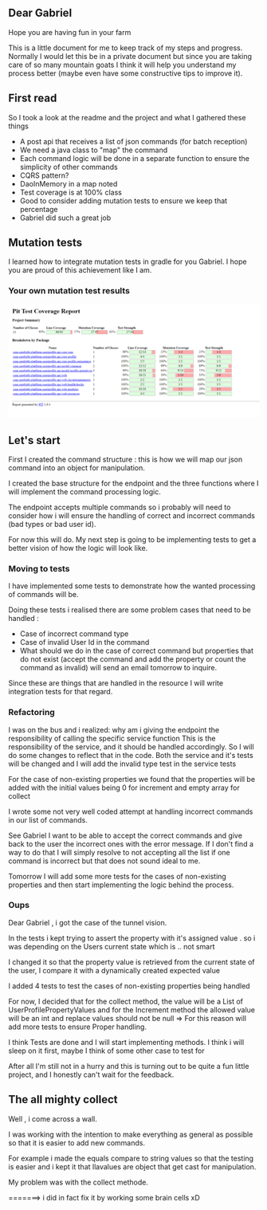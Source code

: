 ## Dear Gabriel
Hope you are having fun in your farm

This is a little document for me to keep track of my steps and progress.
Normally I would let this be in a private document but since you are taking care of so many mountain goats I think it will help
you understand my process better (maybe even have some constructive tips to improve it).

## First read

So I took a look at the readme and the project and what I gathered these things

* A post api that receives a list of json commands (for batch reception) 
* We need a java class to "map" the command 
* Each command logic will be done in a separate function to ensure the simplicity of other commands
* CQRS pattern? 
* DaoInMemory in a map noted
* Test coverage is at 100% class 
* Good to consider adding mutation tests to ensure we keep that percentage 
* Gabriel did such a great job

## Mutation tests
I learned how to integrate mutation tests in gradle for you Gabriel. I hope you are proud of this 
achievement like I am.

### Your own mutation test results
![your mutation test results](src/main/resources/first_mutation_test_results.png)

## Let's start

First I created the command structure : this is how we will map our json command into an object for manipulation.

I created the base structure for the endpoint and the three functions where I will implement the command 
processing logic. 

The endpoint accepts multiple commands so i probably will need to consider how i will ensure the handling of correct and incorrect
commands (bad types or bad user id).

For now this will do. My next step is going to be implementing tests to get a better vision of how the logic will look like. 

### Moving to tests

I have implemented some tests to demonstrate how the wanted processing of commands will be.

Doing these tests i realised there are some problem cases that need to be handled :
* Case of incorrect command type
* Case of invalid User Id in the command 
* What should we do in the case of correct command but properties that do not exist (accept the command and add the property or count the command as invalid) will send an email tomorrow to inquire.

Since these are things that are handled in the resource I will write integration tests for that regard.

### Refactoring
I was on the bus and i realized: why am i giving the endpoint the responsibility of calling the specific service function 
This is the responsibility of the service, and it should be handled accordingly.
So I will do some changes to reflect that in the code. Both the service and it's tests will be changed and I will add the invalid type test in the service tests

For the case of non-existing properties we found that the properties will be added with the initial values being 0 for increment and empty array for collect

I wrote some not very well coded attempt at handling incorrect commands in our list of commands. 

See Gabriel I want to be able to accept the correct commands and give back to the user the incorrect ones with the error message.
If I don't find a way to do that I will simply resolve to not accepting all the list if one command is incorrect but that does not sound ideal to me.

Tomorrow I will add some more tests for the cases of non-existing properties and then start implementing the logic behind the process.

### Oups

Dear Gabriel , i got the case of the tunnel vision. 

In the tests i kept trying to assert the property with it's assigned value . so i was depending on the Users current state which is .. not smart 

I changed it so that the property value is retrieved from the current state of the user, I compare it with a dynamically created expected value

I added 4 tests to test the cases of non-existing properties being handled

For now, I decided that for the collect method, the value will be a List of UserProfilePropertyValues and for the Increment method the allowed value will be an int and replace values should not be null =>
For this reason will add more tests to ensure Proper handling.

I think Tests are done and I will start implementing methods. I think i will sleep on it first, maybe I think of some other case to test for

After all I'm still not in a hurry and this is turning out to be quite a fun little project, and I honestly can't wait for the feedback. 

## The all mighty collect

Well , i come across a wall. 

I was working with the intention to make everything as general as possible so that it is easier to add new commands.

For example i made the equals compare to string values so that the testing is easier and i kept it that llavalues are object that get cast for manipulation.

My problem was with the collect methode.

=======> i did in fact fix it by working some brain cells xD